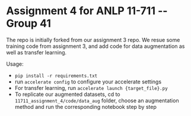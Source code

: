 # Assignment 4 for ANLP 11-711 -- Group 41
The repo is initially forked from our assignment 3 repo. We resue some training code from assignment 3, and add code for data augmentation as well as transfer learning.

Usage:
- `pip install -r requirements.txt`
- run `accelerate config` to configure your accelerate settings
- For transfer learning, run `accelerate launch {target_file}.py`
- To replicate our augmented datasets, cd to `11711_assignment_4/code/data_aug` folder, choose an augmentation method and run the corresponding notebook step by step
